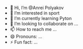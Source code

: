 - 👋 Hi, I’m @Anrei Polyakov
- 👀 I’m interested in sport
- 🌱 I’m currently learning Pyton
- 💞️ I’m looking to collaborate on ...
- 📫 How to reach me ...
- 😄 Pronouns: ...
- ⚡ Fun fact: ...

<!---
AnreiPolaykov/AnreiPolaykov is a ✨ special ✨ repository because its `README.md` (this file) appears on your GitHub profile.
You can click the Preview link to take a look at your changes.
--->
